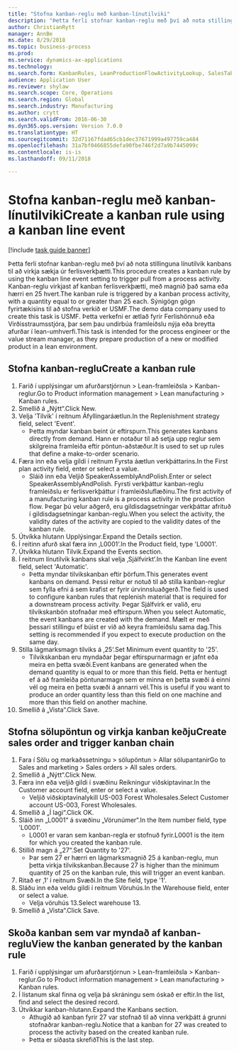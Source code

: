 ```yaml
--- 
title: "Stofna kanban-reglu með kanban-línutilviki"
description: "Þetta ferli stofnar kanban-reglu með því að nota stillinguna línutilvik kanbans til að virkja sækja úr ferlisverkþætti."
author: ChristianRytt
manager: AnnBe
ms.date: 8/29/2018
ms.topic: business-process
ms.prod: 
ms.service: dynamics-ax-applications
ms.technology: 
ms.search.form: KanbanRules, LeanProductionFlowActivityLookup, SalesTableListPage, SalesCreateOrder, SalesTable
audience: Application User
ms.reviewer: shylaw
ms.search.scope: Core, Operations
ms.search.region: Global
ms.search.industry: Manufacturing
ms.author: crytt
ms.search.validFrom: 2016-06-30
ms.dyn365.ops.version: Version 7.0.0
ms.translationtype: HT
ms.sourcegitcommit: 32d71167fdad65cb1dec37671999a497759ca484
ms.openlocfilehash: 31a7bf0466855defa90fbe746f2d7a9b7445099c
ms.contentlocale: is-is
ms.lasthandoff: 09/11/2018

---
```

# <a name="create-a-kanban-rule-using-a-kanban-line-event"></a><span data-ttu-id="57825-103">Stofna kanban-reglu með kanban-línutilviki</span><span class="sxs-lookup"><span data-stu-id="57825-103">Create a kanban rule using a kanban line event</span></span>

[!include [task guide banner](../../includes/task-guide-banner.md)]

<span data-ttu-id="57825-104">Þetta ferli stofnar kanban-reglu með því að nota stillinguna línutilvik kanbans til að virkja sækja úr ferlisverkþætti.</span><span class="sxs-lookup"><span data-stu-id="57825-104">This procedure creates a kanban rule by using the kanban line event setting to trigger pull from a process activity.</span></span> <span data-ttu-id="57825-105">Kanban-reglu virkjast af kanban ferlisverkþætti, með magnið það sama eða hærri en 25 hvert.</span><span class="sxs-lookup"><span data-stu-id="57825-105">The kanban rule is triggered by a kanban process activity, with a quantity equal to or greater than 25 each.</span></span> <span data-ttu-id="57825-106">Sýnigögn gögn fyrirtækisins til að stofna verkið er USMF.</span><span class="sxs-lookup"><span data-stu-id="57825-106">The demo data company used to create this task is USMF.</span></span> <span data-ttu-id="57825-107">Þetta verkefni er ætlað fyrir Ferlishönnuð eða Virðisstraumsstjóra, þar sem þau undirbúa framleiðslu nýja eða breytta afurðar í lean-umhverfi.</span><span class="sxs-lookup"><span data-stu-id="57825-107">This task is intended for the process engineer or the value stream manager, as they prepare production of a new or modified product in a lean environment.</span></span>


## <a name="create-a-kanban-rule"></a><span data-ttu-id="57825-108">Stofna kanban-reglu</span><span class="sxs-lookup"><span data-stu-id="57825-108">Create a kanban rule</span></span>
1. <span data-ttu-id="57825-109">Farið í upplýsingar um afurðarstjórnun > Lean-framleiðsla > Kanban-reglur.</span><span class="sxs-lookup"><span data-stu-id="57825-109">Go to Product information management > Lean manufacturing > Kanban rules.</span></span>
2. <span data-ttu-id="57825-110">Smellið á „Nýtt“.</span><span class="sxs-lookup"><span data-stu-id="57825-110">Click New.</span></span>
3. <span data-ttu-id="57825-111">Velja 'Tilvik' í reitnum Áfyllingaráætlun.</span><span class="sxs-lookup"><span data-stu-id="57825-111">In the Replenishment strategy field, select 'Event'.</span></span>
    * <span data-ttu-id="57825-112">Þetta myndar kanban beint úr eftirspurn.</span><span class="sxs-lookup"><span data-stu-id="57825-112">This generates kanbans directly from demand.</span></span> <span data-ttu-id="57825-113">Hann er notaður til að setja upp reglur sem skilgreina framleiða eftir pöntun-aðstæður.</span><span class="sxs-lookup"><span data-stu-id="57825-113">It is used to set up rules that define a make-to-order scenario.</span></span>  
4. <span data-ttu-id="57825-114">Færa inn eða velja gildi í reitnum Fyrsta áætlun verkþáttarins.</span><span class="sxs-lookup"><span data-stu-id="57825-114">In the First plan activity field, enter or select a value.</span></span>
    * <span data-ttu-id="57825-115">Sláið inn eða Veljið SpeakerAssemblyAndPolish.</span><span class="sxs-lookup"><span data-stu-id="57825-115">Enter or select SpeakerAssemblyAndPolish.</span></span> <span data-ttu-id="57825-116">Fyrsti verkþáttur kanban-reglu framleiðslu er ferlisverkþáttur í framleiðsluflæðinu.</span><span class="sxs-lookup"><span data-stu-id="57825-116">The first activity of a manufacturing kanban rule is a process activity in the production flow.</span></span> <span data-ttu-id="57825-117">Þegar þú velur aðgerð, eru gildisdagsetningar verkþáttar afrituð í gildisdagsetningar kanban-reglu.</span><span class="sxs-lookup"><span data-stu-id="57825-117">When you select the activity, the validity dates of the activity are copied to the validity dates of the kanban rule.</span></span>  
5. <span data-ttu-id="57825-118">Útvíkka hlutann Upplýsingar.</span><span class="sxs-lookup"><span data-stu-id="57825-118">Expand the Details section.</span></span>
6. <span data-ttu-id="57825-119">Í reitinn afurð skal færa inn ‚L0001‘.</span><span class="sxs-lookup"><span data-stu-id="57825-119">In the Product field, type 'L0001'.</span></span>
7. <span data-ttu-id="57825-120">Útvíkka hlutann Tilvik.</span><span class="sxs-lookup"><span data-stu-id="57825-120">Expand the Events section.</span></span>
8. <span data-ttu-id="57825-121">Í reitnum línutilvik kanbans skal velja ‚Sjálfvirkt‘.</span><span class="sxs-lookup"><span data-stu-id="57825-121">In the Kanban line event field, select 'Automatic'.</span></span>
    * <span data-ttu-id="57825-122">Þetta myndar tilvikskanban eftir þörfum.</span><span class="sxs-lookup"><span data-stu-id="57825-122">This generates event kanbans on demand.</span></span>  <span data-ttu-id="57825-123">Þessi reitur er notuð til að stilla kanban-reglur sem fylla efni á sem krafist er fyrir úrvinnsluaðgerð.</span><span class="sxs-lookup"><span data-stu-id="57825-123">The field is used to configure kanban rules that replenish material that is required for a downstream process activity.</span></span> <span data-ttu-id="57825-124">Þegar Sjálfvirk er valið, eru tilvikskanbön stofnaðar með eftirspurn.</span><span class="sxs-lookup"><span data-stu-id="57825-124">When you select Automatic, the event kanbans are created with the demand.</span></span> <span data-ttu-id="57825-125">Mælt er með þessari stillingu ef búist er við að keyra framleiðslu sama dag.</span><span class="sxs-lookup"><span data-stu-id="57825-125">This setting is recommended if you expect to execute production on the same day.</span></span>  
9. <span data-ttu-id="57825-126">Stilla lágmarksmagn tilviks á ‚25‘.</span><span class="sxs-lookup"><span data-stu-id="57825-126">Set Minimum event quantity to '25'.</span></span>
    * <span data-ttu-id="57825-127">Tilvikskanban eru myndaðar þegar eftirspurnarmagn er jafnt eða meira en þetta svæði.</span><span class="sxs-lookup"><span data-stu-id="57825-127">Event kanbans are generated when the demand quantity is equal to or more than this field.</span></span> <span data-ttu-id="57825-128">Þetta er hentugt ef á að framleiða pöntunarmagn sem er minna en þetta svæði á einni vél og meira en þetta svæði á annarri vél.</span><span class="sxs-lookup"><span data-stu-id="57825-128">This is useful if you want to produce an order quantity less than this field on one machine and more than this field on another machine.</span></span>  
10. <span data-ttu-id="57825-129">Smellið á „Vista“.</span><span class="sxs-lookup"><span data-stu-id="57825-129">Click Save.</span></span>

## <a name="create-sales-order-and-trigger-kanban-chain"></a><span data-ttu-id="57825-130">Stofna sölupöntun og virkja kanban keðju</span><span class="sxs-lookup"><span data-stu-id="57825-130">Create sales order and trigger kanban chain</span></span>
1. <span data-ttu-id="57825-131">Fara í Sölu og markaðssetningu > sölupöntun > Allar sölupantanir</span><span class="sxs-lookup"><span data-stu-id="57825-131">Go to Sales and marketing > Sales orders > All sales orders.</span></span>
2. <span data-ttu-id="57825-132">Smellið á „Nýtt“.</span><span class="sxs-lookup"><span data-stu-id="57825-132">Click New.</span></span>
3. <span data-ttu-id="57825-133">Færa inn eða veljið gildi í svæðinu Reikningur viðskiptavinar.</span><span class="sxs-lookup"><span data-stu-id="57825-133">In the Customer account field, enter or select a value.</span></span>
    * <span data-ttu-id="57825-134">Veljið viðskiptavinalykill US-003 Forest Wholesales.</span><span class="sxs-lookup"><span data-stu-id="57825-134">Select Customer account US-003, Forest Wholesales.</span></span>  
4. <span data-ttu-id="57825-135">Smellið á „Í lagi“.</span><span class="sxs-lookup"><span data-stu-id="57825-135">Click OK.</span></span>
5. <span data-ttu-id="57825-136">Sláið inn „L0001“ á svæðinu „Vörunúmer“.</span><span class="sxs-lookup"><span data-stu-id="57825-136">In the Item number field, type 'L0001'.</span></span>
    * <span data-ttu-id="57825-137">L0001 er varan sem kanban-regla er stofnuð fyrir.</span><span class="sxs-lookup"><span data-stu-id="57825-137">L0001 is the item for which you created the kanban rule.</span></span>  
6. <span data-ttu-id="57825-138">Stillið magn á „27“.</span><span class="sxs-lookup"><span data-stu-id="57825-138">Set Quantity to '27'.</span></span>
    * <span data-ttu-id="57825-139">Þar sem 27 er hærri en lágmarksmagnið 25 á kanban-reglu, mun þetta virkja tilvikskanban.</span><span class="sxs-lookup"><span data-stu-id="57825-139">Because 27 is higher than the minimum quantity of 25 on the kanban rule, this will trigger an event kanban.</span></span>  
7. <span data-ttu-id="57825-140">Ritað er ‚1‘ í reitnum Svæði.</span><span class="sxs-lookup"><span data-stu-id="57825-140">In the Site field, type '1'.</span></span>
8. <span data-ttu-id="57825-141">Sláðu inn eða veldu gildi í reitnum Vöruhús.</span><span class="sxs-lookup"><span data-stu-id="57825-141">In the Warehouse field, enter or select a value.</span></span>
    * <span data-ttu-id="57825-142">Velja vöruhús 13.</span><span class="sxs-lookup"><span data-stu-id="57825-142">Select warehouse 13.</span></span>  
9. <span data-ttu-id="57825-143">Smellið á „Vista“.</span><span class="sxs-lookup"><span data-stu-id="57825-143">Click Save.</span></span>

## <a name="view-the-kanban-generated-by-the-kanban-rule"></a><span data-ttu-id="57825-144">Skoða kanban sem var myndað af kanban-reglu</span><span class="sxs-lookup"><span data-stu-id="57825-144">View the kanban generated by the kanban rule</span></span>
1. <span data-ttu-id="57825-145">Farið í upplýsingar um afurðarstjórnun > Lean-framleiðsla > Kanban-reglur.</span><span class="sxs-lookup"><span data-stu-id="57825-145">Go to Product information management > Lean manufacturing > Kanban rules.</span></span>
2. <span data-ttu-id="57825-146">Í listanum skal finna og velja þá skráningu sem óskað er eftir.</span><span class="sxs-lookup"><span data-stu-id="57825-146">In the list, find and select the desired record.</span></span>
3. <span data-ttu-id="57825-147">Útvíkkar kanban-hlutann.</span><span class="sxs-lookup"><span data-stu-id="57825-147">Expand the Kanbans section.</span></span>
    * <span data-ttu-id="57825-148">Athugið að kanban fyrir 27 var stofnað til að vinna verkþátt á grunni stofnaðrar kanban-reglu.</span><span class="sxs-lookup"><span data-stu-id="57825-148">Notice that a kanban for 27 was created to process the  activity based on the created kanban rule.</span></span>  
    * <span data-ttu-id="57825-149">Þetta er síðasta skrefið</span><span class="sxs-lookup"><span data-stu-id="57825-149">This is the last step.</span></span>  


